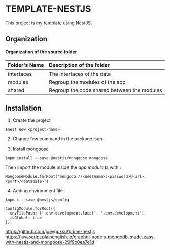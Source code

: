 # TEMPLATE-NESTJS

This project is my template using NestJS.

## Organization
#### Organization of the source folder

| Folder's Name | Description of the folder                               |
| :------------ | :------------------------------------------------------ |
| interfaces    | The interfaces of the data                              |
| modules       | Regroup the modules of the app                          |
| shared        | Regroup the code shared between the modules             |

## Installation

1. Create the project

```
$nest new <project-name>
```

2. Change few command in the package.json

3. Install mongoose

```
$npm install --save @nestjs/mongoose mongoose
```

Then import the module inside the *app.module.ts* with :

```
MongooseModule.forRoot('mongodb://<username>:<password>@<url>:<port>/<database>')
```

4. Adding environment file

```
$npm i --save @nestjs/config
```

```
ConfigModule.forRoot({
  envFilePath: ['.env.development.local', '.env.development'],
  isGlobal: true
}),
```

https://github.com/joeygoksu/prime-nestjs
https://javascript.plainenglish.io/graphql-nodejs-mongodb-made-easy-with-nestjs-and-mongoose-29f9c0ea7e1d
